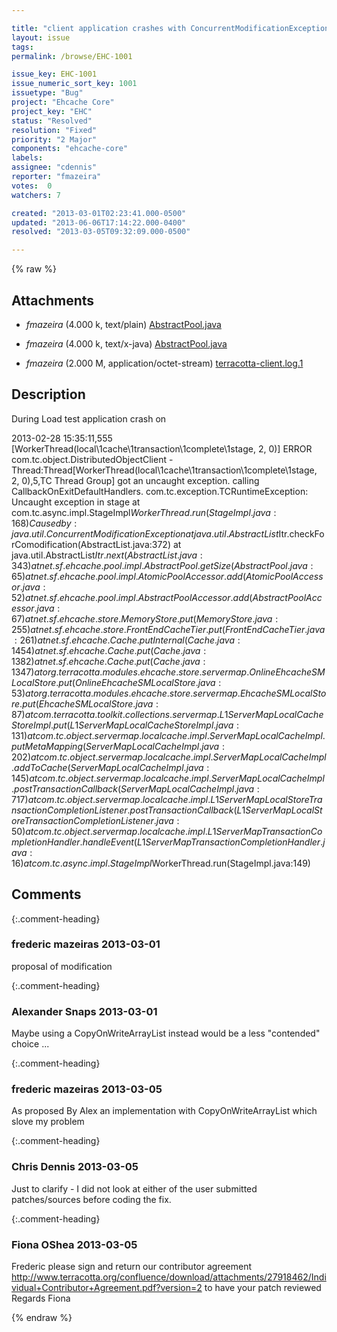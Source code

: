 ```yaml
---

title: "client application crashes with ConcurrentModificationException on net.sf.ehcache.pool.impl.AbstractPool.getSize"
layout: issue
tags: 
permalink: /browse/EHC-1001

issue_key: EHC-1001
issue_numeric_sort_key: 1001
issuetype: "Bug"
project: "Ehcache Core"
project_key: "EHC"
status: "Resolved"
resolution: "Fixed"
priority: "2 Major"
components: "ehcache-core"
labels: 
assignee: "cdennis"
reporter: "fmazeira"
votes:  0
watchers: 7

created: "2013-03-01T02:23:41.000-0500"
updated: "2013-06-06T17:14:22.000-0400"
resolved: "2013-03-05T09:32:09.000-0500"

---
```




{% raw %}


## Attachments
  
* <em>fmazeira</em> (4.000 k, text/plain) [AbstractPool.java](/attachments/EHC/EHC-1001/AbstractPool.java)
  
* <em>fmazeira</em> (4.000 k, text/x-java) [AbstractPool.java](/attachments/EHC/EHC-1001/AbstractPool.java)
  
* <em>fmazeira</em> (2.000 M, application/octet-stream) [terracotta-client.log.1](/attachments/EHC/EHC-1001/terracotta-client.log.1)
  



## Description

<div markdown="1" class="description">

During Load test application crash on

2013-02-28 15:35:11,555 [WorkerThread(local\1cache\1transaction\1complete\1stage, 2, 0)] ERROR com.tc.object.DistributedObjectClient - Thread:Thread[WorkerThread(local\1cache\1transaction\1complete\1stage, 2, 0),5,TC Thread Group] got an uncaught exception. calling CallbackOnExitDefaultHandlers.
com.tc.exception.TCRuntimeException: Uncaught exception in stage
        at com.tc.async.impl.StageImpl$WorkerThread.run(StageImpl.java:168)
Caused by: java.util.ConcurrentModificationException
        at java.util.AbstractList$Itr.checkForComodification(AbstractList.java:372)
        at java.util.AbstractList$Itr.next(AbstractList.java:343)
        at net.sf.ehcache.pool.impl.AbstractPool.getSize(AbstractPool.java:65)
        at net.sf.ehcache.pool.impl.AtomicPoolAccessor.add(AtomicPoolAccessor.java:52)
        at net.sf.ehcache.pool.impl.AbstractPoolAccessor.add(AbstractPoolAccessor.java:67)
        at net.sf.ehcache.store.MemoryStore.put(MemoryStore.java:255)
        at net.sf.ehcache.store.FrontEndCacheTier.put(FrontEndCacheTier.java:261)
        at net.sf.ehcache.Cache.putInternal(Cache.java:1454)
        at net.sf.ehcache.Cache.put(Cache.java:1382)
        at net.sf.ehcache.Cache.put(Cache.java:1347)
        at org.terracotta.modules.ehcache.store.servermap.OnlineEhcacheSMLocalStore.put(OnlineEhcacheSMLocalStore.java:53)
        at org.terracotta.modules.ehcache.store.servermap.EhcacheSMLocalStore.put(EhcacheSMLocalStore.java:87)
        at com.terracotta.toolkit.collections.servermap.L1ServerMapLocalCacheStoreImpl.put(L1ServerMapLocalCacheStoreImpl.java:131)
        at com.tc.object.servermap.localcache.impl.ServerMapLocalCacheImpl.putMetaMapping(ServerMapLocalCacheImpl.java:202)
        at com.tc.object.servermap.localcache.impl.ServerMapLocalCacheImpl.addToCache(ServerMapLocalCacheImpl.java:145)
        at com.tc.object.servermap.localcache.impl.ServerMapLocalCacheImpl.postTransactionCallback(ServerMapLocalCacheImpl.java:717)
        at com.tc.object.servermap.localcache.impl.L1ServerMapLocalStoreTransactionCompletionListener.postTransactionCallback(L1ServerMapLocalStoreTransactionCompletionListener.java:50)
        at com.tc.object.servermap.localcache.impl.L1ServerMapTransactionCompletionHandler.handleEvent(L1ServerMapTransactionCompletionHandler.java:16)
        at com.tc.async.impl.StageImpl$WorkerThread.run(StageImpl.java:149)


</div>

## Comments


{:.comment-heading}
### **frederic mazeiras** <span class="date">2013-03-01</span>

<div markdown="1" class="comment">

proposal of modification

</div>


{:.comment-heading}
### **Alexander Snaps** <span class="date">2013-03-01</span>

<div markdown="1" class="comment">

Maybe using a CopyOnWriteArrayList instead would be a less "contended" choice ... 

</div>


{:.comment-heading}
### **frederic mazeiras** <span class="date">2013-03-05</span>

<div markdown="1" class="comment">

As proposed By Alex an implementation with CopyOnWriteArrayList which slove my problem

</div>


{:.comment-heading}
### **Chris Dennis** <span class="date">2013-03-05</span>

<div markdown="1" class="comment">

Just to clarify - I did not look at either of the user submitted patches/sources before coding the fix.

</div>


{:.comment-heading}
### **Fiona OShea** <span class="date">2013-03-05</span>

<div markdown="1" class="comment">

Frederic 
please sign and return our contributor agreement http://www.terracotta.org/confluence/download/attachments/27918462/Individual+Contributor+Agreement.pdf?version=2
to have your patch reviewed
Regards
Fiona


</div>



{% endraw %}
